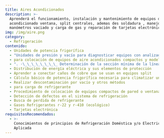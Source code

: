 ```yaml
---
title: Aires Acondicionados
description: >-
  Aprenderá el funcionamiento, instalación y mantenimiento de equipos de aire
  acondicionado ventana, split centrales, ademas des soldadura , manejo de
  manómetros vaciado y carga de gas y reparación de tarjetas electrónicas.
img: /img/aire.png
category:
  - Refrigeración
contenido:
  - Unidades de potencia frigorífica
  - "Unidades de presión y vacío para diagnosticar equipos con analizador. ·\_\_\_\_\_\_\_\_ Herramientas"
  - para colocación de equipos de aire acondicionados compactos y modelo split
  - ". ·\_\_\_\_\_\_\_\_ Determinación de la sección mínima de la línea eléctrica de alimentación"
  - Distribución de energía eléctrica y sus elementos de protección
  - Aprender a conectar caños de cobre que se usan en equipos split
  - Cálculo básico de potencia frigorífica necesaria para climatizar un ambiente
  - Realizar descontaminación por vacío y otros métodos
  - para carga de refrigerante
  - Procedimiento de colocación de equipos compactos de pared o ventana
  - Detección de defectos en el sistema de refrigeración
  - Busca de perdida de refrigerante
  - Gases Refrigerantes r-22 y r-410 (ecológico)
  - Tarjetas electrónica
requisitosRecomendados:
  - >-
    Conocimientos de principios de Refrigeración Doméstica y/o Electricidad
    Aplicada
---
```


